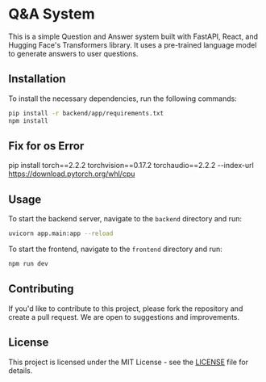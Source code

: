 # Q&A System

This is a simple Question and Answer system built with FastAPI, React, and Hugging Face's Transformers library. It uses a pre-trained language model to generate answers to user questions.

## Installation

To install the necessary dependencies, run the following commands:

```bash
pip install -r backend/app/requirements.txt
npm install
```
## Fix for os Error

pip install torch==2.2.2 torchvision==0.17.2 torchaudio==2.2.2 --index-url https://download.pytorch.org/whl/cpu

## Usage

To start the backend server, navigate to the `backend` directory and run:

```bash
uvicorn app.main:app --reload
```

To start the frontend, navigate to the `frontend` directory and run:

```bash
npm run dev
```

## Contributing

If you'd like to contribute to this project, please fork the repository and create a pull request. We are open to suggestions and improvements.

## License

This project is licensed under the MIT License - see the [LICENSE](LICENSE) file for details.
